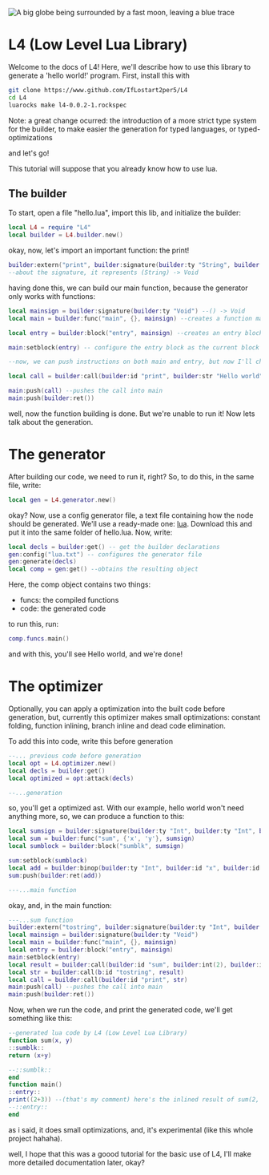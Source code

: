 ![A big globe being surrounded by a fast moon, leaving a blue trace](./imgs/logo.jpg)
# L4 (Low Level Lua Library)

Welcome to the docs of L4! Here, we'll describe how to use this library to generate a 'hello world!' program.
First, install this with

```sh
git clone https://www.github.com/IfLostart2per5/L4
cd L4
luarocks make l4-0.0.2-1.rockspec
```

Note: a great change ocurred: the introduction of a more strict type system for the builder, to make easier the generation for typed languages, or typed-optimizations

and let's go!

This tutorial will suppose that you already know how to use lua.

## The builder

To start, open a file "hello.lua", import this lib, and initialize the builder:

```lua
local L4 = require "L4"
local builder = L4.builder.new()
```

okay, now, let's import an important function: the print!
```lua
builder:extern("print", builder:signature(builder:ty "String", builder:ty "Void")) -- this doesn't load it instantly. Instead, the generator will take care of this
--about the signature, it represents (String) -> Void

```

having done this, we can build our main function, because the generator only works with functions:

```lua
local mainsign = builder:signature(builder:ty "Void") --() -> Void
local main = builder:func("main", {}, mainsign) --creates a function main with no parameters

local entry = builder:block("entry", mainsign) --creates an entry block, with tje signature of the function for return-checking reasons (yes, quite based on llvm)

main:setblock(entry) -- configure the entry block as the current block of function

--now, we can push instructions on both main and entry, but now I'll choose the main

local call = builder:call(builder:id "print", builder:str "Hello world") -- creates a call, where the first argument is the caller, and the rest are arguments to the caller

main:push(call) --pushes the call into main
main:push(builder:ret())
```


well, now the function building is done. But we're unable to run it! Now lets talk about the generation.


# The generator

After building our code, we need to run it, right? So, to do this, in the same file, write:

```lua
local gen = L4.generator.new()
```

okay? Now, use a config generator file, a text file containing how the node should be generated. We'll use a ready-made one: [lua](./generators/lua.txt). Download this and put it into the same folder of hello.lua.
Now, write:

```lua
local decls = builder:get() -- get the builder declarations
gen:config("lua.txt") -- configures the generator file
gen:generate(decls)
local comp = gen:get() --obtains the resulting object
```

Here, the comp object contains two things:

- funcs: the compiled functions
- code: the generated code

to run this, run:

```lua
comp.funcs.main()
```

and with this, you'll see Hello world, and we're done!

# The optimizer

Optionally, you can apply a optimization into the built code before generation, but, currently this optimizer makes small optimizations: constant folding, function inlining, branch inline and dead code elimination.

To add this into code, write this before generation

```lua
--... previous code before generation
local opt = L4.optimizer.new()
local decls = builder:get()
local optimized = opt:attack(decls)

--...generation
```

so, you'll get a optimized ast. With our example, hello world won't need anything more, so, we can produce a function to this:

```lua
local sumsign = builder:signature(builder:ty "Int", builder:ty "Int", builder:ty "Int") -- (Int, Int) -> Int
local sum = builder:func("sum", {'x', 'y'}, sumsign)
local sumblock = builder:block("sumblk", sumsign)

sum:setblock(sumblock)
local add = builder:binop(builder:ty "Int", builder:id "x", builder:id "y", "+")
sum:push(builder:ret(add))

---...main function
```

okay, and, in the main function:

```lua
---...sum function
builder:extern("tostring", builder:signature(builder:ty "Int", builder:ty "String")) --due to the new type system, this is necessary. and the type is (Imt) -> String.
local mainsign = builder:signature(builder:ty "Void")
local main = builder:func("main", {}, mainsign)
local entry = builder:block("entry", mainsign)            
main:setblock(entry)              
local result = builder:call(builder:id "sum", builder:int(2), builder:int(3))
local str = builder:call(b:id "tostring", result)
local call = builder:call(builder:id "print", str)
main:push(call) --pushes the call into main
main:push(builder:ret())
```

Now, when we run the code, and print the generated code, we'll get something like this:

```lua
--generated lua code by L4 (Low Level Lua Library)
function sum(x, y)
::sumblk::
return (x+y)

--::sumblk::
end
function main()
::entry::
print((2+3)) --(that's my comment) here's the inlined result of sum(2, 3) 
--::entry::
end
```

as i said, it does small optimizations, and, it's experimental (like this whole project hahaha).

well, I hope that this was a goood tutorial for the basic use of L4, I'll make more detailed documentation later, okay?
